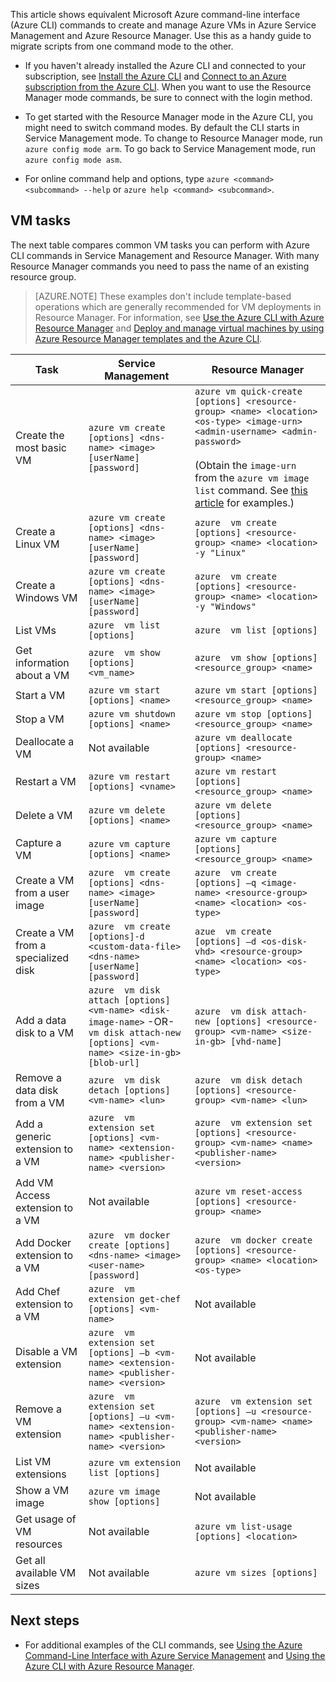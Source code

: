 This article shows equivalent Microsoft Azure command-line interface (Azure CLI) commands to create and manage Azure VMs in Azure Service Management and Azure Resource Manager. Use this as a handy guide to migrate scripts from one command mode to the other.

* If you haven't already installed the Azure CLI and connected to your subscription, see [Install the Azure CLI](../articles/xplat-cli-install.md) and [Connect to an Azure subscription from the Azure CLI](../articles/xplat-cli-connect.md). When you want to use the Resource Manager mode commands, be sure to connect with the login method.

* To get started with the Resource Manager mode in the Azure CLI, you might need to switch command modes. By default the CLI starts in Service Management mode. To change to Resource Manager mode, run `azure config mode arm`. To go back to Service Management mode, run `azure config mode asm`.

* For online command help and options, type `azure <command> <subcommand> --help` or `azure help <command> <subcommand>`.

## VM tasks
The next table compares common VM tasks you can perform with Azure CLI commands in Service Management and Resource Manager. With many Resource Manager commands you need to pass the name of an existing resource group.

> [AZURE.NOTE] These examples don't include template-based operations which are generally recommended for VM deployments in Resource Manager. For information, see [Use the Azure CLI with Azure Resource Manager](../articles/xplat-cli-azure-resource-manager.md) and [Deploy and manage virtual machines by using Azure Resource Manager templates and the Azure CLI](../articles/virtual-machines/virtual-machines-linux-cli-deploy-templates.md).

Task | Service Management | Resource Manager
-------------- | ----------- | -------------------------
Create the most basic VM | `azure vm create [options] <dns-name> <image> [userName] [password]` | `azure vm quick-create [options] <resource-group> <name> <location> <os-type> <image-urn> <admin-username> <admin-password>`<br/><br/>(Obtain the `image-urn` from the `azure vm image list` command. See [this article](../articles/virtual-machines/virtual-machines-linux-cli-ps-findimage.md) for examples.)
Create a Linux VM | `azure vm create [options] <dns-name> <image> [userName] [password]` | `azure  vm create [options] <resource-group> <name> <location> -y "Linux"`
Create a Windows VM | `azure vm create [options] <dns-name> <image> [userName] [password]` | `azure  vm create [options] <resource-group> <name> <location> -y "Windows"`
List VMs | `azure  vm list [options]` | `azure  vm list [options]`
Get information about a VM | `azure  vm show [options] <vm_name>` | `azure  vm show [options] <resource_group> <name>`
Start a VM | `azure vm start [options] <name>` | `azure vm start [options] <resource_group> <name>`
Stop a VM | `azure vm shutdown [options] <name>` | `azure vm stop [options] <resource_group> <name>`
Deallocate a VM | Not available | `azure vm deallocate [options] <resource-group> <name>`
Restart a VM | `azure vm restart [options] <vname>` | `azure vm restart [options] <resource_group> <name>`
Delete a VM | `azure vm delete [options] <name>` | `azure vm delete [options] <resource_group> <name>`
Capture a VM | `azure vm capture [options] <name>` | `azure vm capture [options] <resource_group> <name>`
Create a VM from a user image | `azure  vm create [options] <dns-name> <image> [userName] [password]` | `azure  vm create [options] –q <image-name> <resource-group> <name> <location> <os-type>`
Create a VM from a specialized disk | `azure  vm create [options]-d <custom-data-file> <dns-name> [userName] [password]` | `azue  vm create [options] –d <os-disk-vhd> <resource-group> <name> <location> <os-type>`
Add a data disk to a VM | `azure  vm disk attach [options] <vm-name> <disk-image-name>` -OR- <br/>  `vm disk attach-new [options] <vm-name> <size-in-gb> [blob-url]` | `azure  vm disk attach-new [options] <resource-group> <vm-name> <size-in-gb> [vhd-name]`
Remove a data disk from a VM | `azure  vm disk detach [options] <vm-name> <lun>` | `azure  vm disk detach [options] <resource-group> <vm-name> <lun>`
Add a generic extension to a VM | `azure  vm extension set [options] <vm-name> <extension-name> <publisher-name> <version>` | `azure  vm extension set [options] <resource-group> <vm-name> <name> <publisher-name> <version>`
Add VM Access extension to a VM | Not available | `azure vm reset-access [options] <resource-group> <name>`
Add Docker extension to a VM | `azure  vm docker create [options] <dns-name> <image> <user-name> [password]` | `azure  vm docker create [options] <resource-group> <name> <location> <os-type>`
Add Chef extension to a VM | `azure  vm extension get-chef [options] <vm-name>` | Not available
Disable a VM extension | `azure  vm extension set [options] –b <vm-name> <extension-name> <publisher-name> <version>` | Not available
Remove a VM extension | `azure  vm extension set [options] –u <vm-name> <extension-name> <publisher-name> <version>` | `azure  vm extension set [options] –u <resource-group> <vm-name> <name> <publisher-name> <version>`
List VM extensions | `azure vm extension list [options]` | Not available
Show a VM image | `azure vm image show [options]` | Not available
Get usage of VM resources | Not available | `azure vm list-usage [options] <location>`
Get all available VM sizes | Not available | `azure vm sizes [options]`


## Next steps

* For additional examples of the CLI commands, see [Using the Azure Command-Line Interface with Azure Service Management](../articles/virtual-machines-command-line-tools.md) and
[Using the Azure CLI with Azure Resource Manager](../articles/azure-cli-arm-commands.md).
